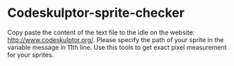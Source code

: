 # Codeskulptor-sprite-checker
Copy paste the content of the text file to the idle on the website: http://www.codeskulptor.org/. Please specify the path of your sprite in the variable message in 11th line.
Use this tools to get exact pixel measurement for your sprites.
